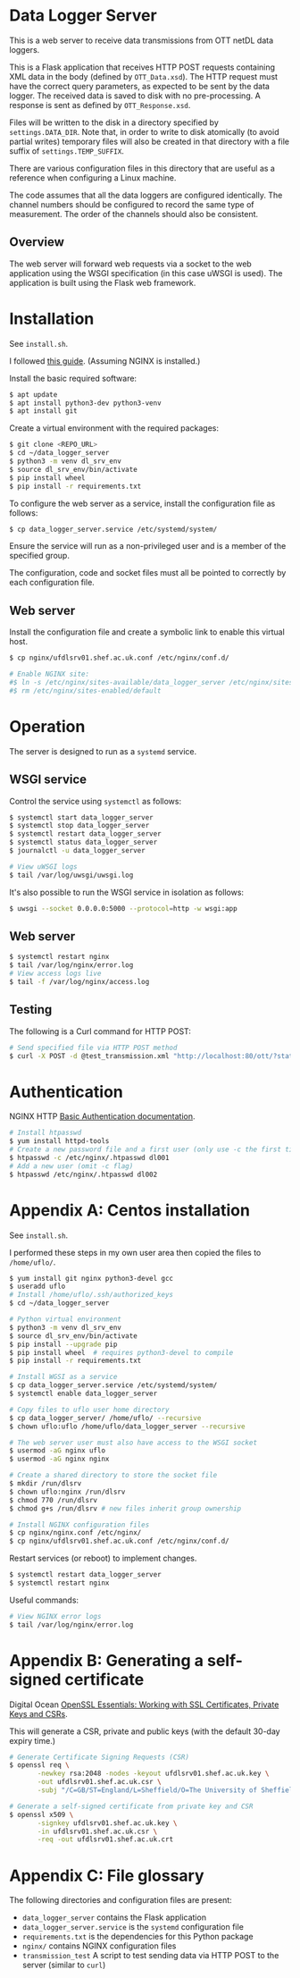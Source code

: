 # Data Logger Server

This is a web server to receive data transmissions from OTT netDL data loggers.

This is a Flask application that receives HTTP POST requests containing XML data in the body (defined by `OTT_Data.xsd`). The HTTP request must have the correct query parameters, as expected to be sent by the data logger. The received data is saved to disk with no pre-processing. A response is sent as defined by `OTT_Response.xsd`.

Files will be written to the disk in a directory specified by `settings.DATA_DIR`. Note that, in order to write to disk atomically (to avoid partial writes) temporary files will also be created in that directory with a file suffix of `settings.TEMP_SUFFIX`.

There are various configuration files in this directory that are useful as a reference when configuring a Linux machine.

The code assumes that all the data loggers are configured identically. The channel numbers should be configured to record the same type of measurement. The order of the channels should also be consistent.

## Overview

The web server will forward web requests via a socket to the web application using the WSGI specification (in this case uWSGI is used). The application is built using the Flask web framework.

# Installation

See `install.sh`.

I followed [this guide](https://www.digitalocean.com/community/tutorials/how-to-serve-flask-applications-with-uswgi-and-nginx-on-ubuntu-18-04). (Assuming NGINX is installed.)

Install the basic required software:

```bash
$ apt update
$ apt install python3-dev python3-venv
$ apt install git
```

Create a virtual environment with the required packages:

```bash
$ git clone <REPO_URL>
$ cd ~/data_logger_server
$ python3 -m venv dl_srv_env
$ source dl_srv_env/bin/activate
$ pip install wheel
$ pip install -r requirements.txt
```

To configure the web server as a service, install the configuration file as follows:

```bash
$ cp data_logger_server.service /etc/systemd/system/
```

Ensure the service will run as a non-privileged user and is a member of the
specified group.

The configuration, code and socket files must all be pointed to correctly by each
configuration file.

## Web server

Install the configuration file and create a symbolic link to enable this virtual host.

```bash
$ cp nginx/ufdlsrv01.shef.ac.uk.conf /etc/nginx/conf.d/

# Enable NGINX site:
#$ ln -s /etc/nginx/sites-available/data_logger_server /etc/nginx/sites-enabled
#$ rm /etc/nginx/sites-enabled/default
```

# Operation

The server is designed to run as a `systemd` service.

## WSGI service

Control the service using `systemctl` as follows:

```bash
$ systemctl start data_logger_server
$ systemctl stop data_logger_server
$ systemctl restart data_logger_server
$ systemctl status data_logger_server
$ journalctl -u data_logger_server

# View uWSGI logs
$ tail /var/log/uwsgi/uwsgi.log
```

It's also possible to run the WSGI service in isolation as follows:

```bash
$ uwsgi --socket 0.0.0.0:5000 --protocol=http -w wsgi:app
```

## Web server

```bash
$ systemctl restart nginx
$ tail /var/log/nginx/error.log
# View access logs live
$ tail -f /var/log/nginx/access.log
```

## Testing

The following is a Curl command for HTTP POST:

```bash
# Send specified file via HTTP POST method
$ curl -X POST -d @test_transmission.xml "http://localhost:80/ott/?stationid=1234&action=senddata"
```

# Authentication

NGINX HTTP [Basic Authentication documentation](https://docs.nginx.com/nginx/admin-guide/security-controls/configuring-http-basic-authentication/).

```bash
# Install htpasswd
$ yum install httpd-tools
# Create a new password file and a first user (only use -c the first time)
$ htpasswd -c /etc/nginx/.htpasswd dl001
# Add a new user (omit -c flag)
$ htpasswd /etc/nginx/.htpasswd dl002
```



# Appendix A: Centos installation

See `install.sh`.

I performed these steps in my own user area then copied the files to `/home/uflo/`.

```bash
$ yum install git nginx python3-devel gcc
$ useradd uflo
# Install /home/uflo/.ssh/authorized_keys
$ cd ~/data_logger_server

# Python virtual environment
$ python3 -m venv dl_srv_env
$ source dl_srv_env/bin/activate
$ pip install --upgrade pip
$ pip install wheel  # requires python3-devel to compile
$ pip install -r requirements.txt

# Install WGSI as a service
$ cp data_logger_server.service /etc/systemd/system/
$ systemctl enable data_logger_server

# Copy files to uflo user home directory
$ cp data_logger_server/ /home/uflo/ --recursive
$ chown uflo:uflo /home/uflo/data_logger_server --recursive

# The web server user must also have access to the WSGI socket
$ usermod -aG nginx uflo
$ usermod -aG nginx nginx

# Create a shared directory to store the socket file
$ mkdir /run/dlsrv
$ chown uflo:nginx /run/dlsrv
$ chmod 770 /run/dlsrv
$ chmod g+s /run/dlsrv # new files inherit group ownership

# Install NGINX configuration files
$ cp nginx/nginx.conf /etc/nginx/
$ cp nginx/ufdlsrv01.shef.ac.uk.conf /etc/nginx/conf.d/
```

Restart services (or reboot) to implement changes.

```bash
$ systemctl restart data_logger_server
$ systemctl restart nginx
```

Useful commands:

```bash
# View NGINX error logs
$ tail /var/log/nginx/error.log
```

# Appendix B: Generating a self-signed certificate

Digital Ocean [OpenSSL Essentials: Working with SSL Certificates, Private Keys and CSRs](https://www.digitalocean.com/community/tutorials/openssl-essentials-working-with-ssl-certificates-private-keys-and-csrs#generating-ssl-certificates).

This will generate a CSR, private and public keys (with the default 30-day expiry time.)

```bash
# Generate Certificate Signing Requests (CSR)
$ openssl req \
       -newkey rsa:2048 -nodes -keyout ufdlsrv01.shef.ac.uk.key \
       -out ufdlsrv01.shef.ac.uk.csr \
	   -subj "/C=GB/ST=England/L=Sheffield/O=The University of Sheffield/CN=ufdlsrv01.shef.ac.uk"

# Generate a self-signed certificate from private key and CSR
$ openssl x509 \
       -signkey ufdlsrv01.shef.ac.uk.key \
       -in ufdlsrv01.shef.ac.uk.csr \
       -req -out ufdlsrv01.shef.ac.uk.crt
```

# Appendix C: File glossary

The following directories and configuration files are present:

* `data_logger_server` contains the Flask application
* `data_logger_server.service` is the `systemd` configuration file
* `requirements.txt`  is the dependencies for this Python package
* `nginx/` contains NGINX configuration files
* `transmission_test` A script to test sending data via HTTP POST to the server (similar to `curl`)

